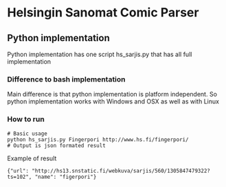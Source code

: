 # Helsingin Sanomat Comic Parser

## Python implementation

Python implementation has one script hs_sarjis.py that has all full implementation

### Difference to bash implementation

Main difference is that python implementation is platform independent. So python implementation works with Windows and OSX as well as with Linux

### How to run

```
# Basic usage
python hs_sarjis.py Fingerpori http://www.hs.fi/fingerpori/
# Output is json formated result
```

Example of result
```
{"url": "http://hs13.snstatic.fi/webkuva/sarjis/560/1305847479322?ts=102", "name": "figerpori"}
```
